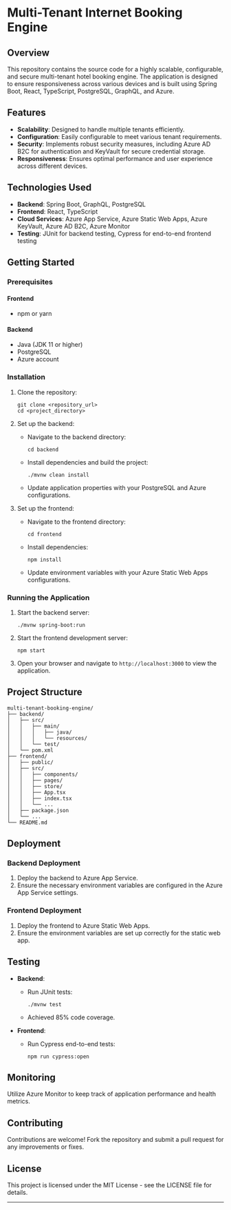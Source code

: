 # Multi-Tenant Internet Booking Engine

## Overview

This repository contains the source code for a highly scalable, configurable, and secure multi-tenant hotel booking engine. The application is designed to ensure responsiveness across various devices and is built using Spring Boot, React, TypeScript, PostgreSQL, GraphQL, and Azure.

## Features

- **Scalability**: Designed to handle multiple tenants efficiently.
- **Configuration**: Easily configurable to meet various tenant requirements.
- **Security**: Implements robust security measures, including Azure AD B2C for authentication and KeyVault for secure credential storage.
- **Responsiveness**: Ensures optimal performance and user experience across different devices.

## Technologies Used

- **Backend**: Spring Boot, GraphQL, PostgreSQL
- **Frontend**: React, TypeScript
- **Cloud Services**: Azure App Service, Azure Static Web Apps, Azure KeyVault, Azure AD B2C, Azure Monitor
- **Testing**: JUnit for backend testing, Cypress for end-to-end frontend testing

## Getting Started

### Prerequisites

#### Frontend
- npm or yarn

#### Backend
- Java (JDK 11 or higher)
- PostgreSQL
- Azure account

### Installation

1. Clone the repository:
   ```
   git clone <repository_url>
   cd <project_directory>
   ```

2. Set up the backend:
   - Navigate to the backend directory:
     ```
     cd backend
     ```
   - Install dependencies and build the project:
     ```
     ./mvnw clean install
     ```
   - Update application properties with your PostgreSQL and Azure configurations.

3. Set up the frontend:
   - Navigate to the frontend directory:
     ```
     cd frontend
     ```
   - Install dependencies:
     ```
     npm install
     ```
   - Update environment variables with your Azure Static Web Apps configurations.

### Running the Application

1. Start the backend server:
   ```
   ./mvnw spring-boot:run
   ```

2. Start the frontend development server:
   ```
   npm start
   ```

3. Open your browser and navigate to `http://localhost:3000` to view the application.

## Project Structure

```
multi-tenant-booking-engine/
├── backend/
│   ├── src/
│   │   ├── main/
│   │   │   ├── java/
│   │   │   └── resources/
│   │   └── test/
│   └── pom.xml
├── frontend/
│   ├── public/
│   ├── src/
│   │   ├── components/
│   │   ├── pages/
│   │   ├── store/
│   │   ├── App.tsx
│   │   ├── index.tsx
│   │   └── ...
│   ├── package.json
│   └── ...
└── README.md
```

## Deployment

### Backend Deployment

1. Deploy the backend to Azure App Service.
2. Ensure the necessary environment variables are configured in the Azure App Service settings.

### Frontend Deployment

1. Deploy the frontend to Azure Static Web Apps.
2. Ensure the environment variables are set up correctly for the static web app.

## Testing

- **Backend**: 
  - Run JUnit tests:
    ```
    ./mvnw test
    ```
  - Achieved 85% code coverage.

- **Frontend**: 
  - Run Cypress end-to-end tests:
    ```
    npm run cypress:open
    ```

## Monitoring

Utilize Azure Monitor to keep track of application performance and health metrics.

## Contributing

Contributions are welcome! Fork the repository and submit a pull request for any improvements or fixes.

## License

This project is licensed under the MIT License - see the LICENSE file for details.

---

